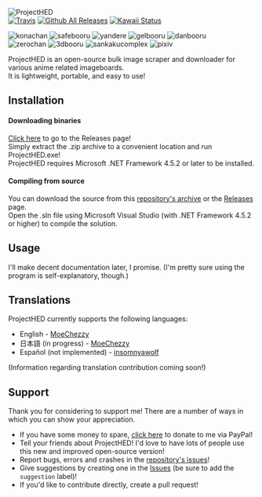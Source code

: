 ![ProjectHED](https://i.imgur.com/jGVpNyS.png)  
[![Travis](https://img.shields.io/travis/MoeChezzy/ProjectHED.svg)](https://travis-ci.org/MoeChezzy/ProjectHED) [![Github All Releases](https://img.shields.io/github/downloads/MoeChezzy/ProjectHED/total.svg)](https://github.com/MoeChezzy/ProjectHED) [![Kawaii Status](https://img.shields.io/badge/status-kawaii-ffbaff.svg)](https://github.com/MoeChezzy/ProjectHED)  

![konachan](https://img.shields.io/badge/konachan-available-brightgreen.svg) ![safebooru](https://img.shields.io/badge/safebooru-available-brightgreen.svg)  ![yandere](https://img.shields.io/badge/yandere-available-brightgreen.svg) ![gelbooru](https://img.shields.io/badge/gelbooru-available-brightgreen.svg) ![danbooru](https://img.shields.io/badge/danbooru-available-brightgreen.svg)  
![zerochan](https://img.shields.io/badge/zerochan-unavailable-red.svg) ![3dbooru](https://img.shields.io/badge/3dbooru-unavailable-red.svg) ![sankakucomplex](https://img.shields.io/badge/sankakucomplex-unavailable-red.svg) ![pixiv](https://img.shields.io/badge/pixiv-unavailable-red.svg)  

ProjectHED is an open-source bulk image scraper and downloader for various anime related imageboards.  
It is lightweight, portable, and easy to use!

## Installation
#### Downloading binaries
[Click here](https://github.com/MoeChezzy/ProjectHED/releases) to go to the Releases page!  
Simply extract the .zip archive to a convenient location and run ProjectHED.exe!  
ProjectHED requires Microsoft .NET Framework 4.5.2 or later to be installed.
#### Compiling from source
You can download the source from this [repository's archive](https://github.com/MoeChezzy/ProjectHED/archive/develop.zip) or the [Releases](https://github.com/MoeChezzy/ProjectHED/releases) page.  
Open the .sln file using Microsoft Visual Studio (with .NET Framework 4.5.2 or higher) to compile the solution.  

## Usage
I'll make decent documentation later, I promise. (I'm pretty sure using the program is self-explanatory, though.)  

## Translations
ProjectHED currently supports the following languages:  
* English - [MoeChezzy](https://github.com/MoeChezzy)  
* 日本語 (in progress) - [MoeChezzy](https://github.com/MoeChezzy)  
* Español (not implemented) - [insomnyawolf](https://github.com/insomnyawolf)  

(Information regarding translation contribution coming soon!)  

## Support
Thank you for considering to support me! There are a number of ways in which you can show your appreciation.  

* If you have some money to spare, [click here](https://www.paypal.me/moechezzy) to donate to me via PayPal!  
* Tell your friends about ProjectHED! I'd love to have lots of people use this new and improved open-source version!  
* Report bugs, errors and crashes in the [repository's issues](https://github.com/MoeChezzy/ProjectHED/issues)!  
* Give suggestions by creating one in the [Issues](https://github.com/MoeChezzy/ProjectHED/issues) (be sure to add the `suggestion` label)!  
* If you'd like to contribute directly, create a pull request!  
